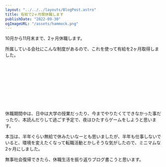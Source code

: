 ```yaml
---
layout: "../../../layouts/BlogPost.astro"
title: 有給で2ヶ月間休職します
publishDate: "2022-09-30"
ogImageURL: "/assets/hammock.png"
---
```


10月から11月末まで、2ヶ月休職します。


所属している会社にこんな制度があるので、これを使って有給を2ヶ月取得しました。
<div class="iframely-embed"><div class="iframely-responsive" style="height: 140px; padding-bottom: 0;"><a href="https://notion.yumemi.co.jp/84c0a2ca079f420291f6a19c406356d2" data-iframely-url="//iframely.net/4nLZD0K?card=small"></a></div></div>

休職期間中は、日中は大学の授業だったり、今までやりたくてできなかった事だったり、本読んだりして過ごす予定で、夜はひたすらゲームをしようと思います。


本当は、半年ぐらい無給で休みたいなーとも思いましたが、半年も仕事しないでいると、環境を変えたくなって転職活動とかしそうな気がしたので、ミニマムな2ヶ月にしました。

無事社会復帰できたら、休職生活を振り返りブログ書こうと思います。
